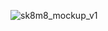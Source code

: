 ![sk8m8_mockup_v1](https://user-images.githubusercontent.com/43486503/217709201-b62ff884-f75e-46bb-9858-b4df2371010f.png)
